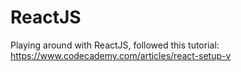 # ReactJS
Playing around with ReactJS, followed this tutorial: https://www.codecademy.com/articles/react-setup-v 
